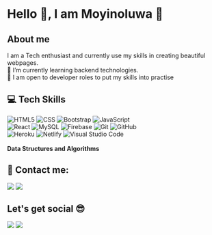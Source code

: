 # Hello 👋, I am Moyinoluwa :woman:

##  About me
I am a Tech enthusiast and currently use my skills in creating beautiful webpages.\
🌱 I’m currently learning backend technologies.\
:loudspeaker: I am open to developer roles to put my skills into practise

## :computer: Tech Skills 
![HTML5](https://img.shields.io/badge/HTML5-E34F26?style=for-the-badge&logo=html5&logoColor=white)
![CSS](https://img.shields.io/badge/CSS3-1572B6?style=for-the-badge&logo=css3&logoColor=white)
![Bootstrap](https://img.shields.io/badge/Bootstrap-563D7C?style=for-the-badge&logo=bootstrap&logoColor=white)
![JavaScript](https://img.shields.io/badge/JavaScript-323330?style=for-the-badge&logo=javascript&logoColor=F7DF1E)\
![React](https://img.shields.io/badge/React-20232A?style=for-the-badge&logo=react&logoColor=61DAFB)
![MySQL](https://img.shields.io/badge/MySQL-00000F?style=for-the-badge&logo=mysql&logoColor=white)
![Firebase](https://img.shields.io/badge/firebase-ffca28?style=for-the-badge&logo=firebase&logoColor=white)
![Git](https://img.shields.io/badge/Git-F05032?style=for-the-badge&logo=git&logoColor=white)
![GitHub](https://img.shields.io/badge/-GitHub-333333?style=for-the-badge&logo=github)\
![Heroku](https://img.shields.io/badge/Heroku-430098?style=for-the-badge&logo=heroku&logoColor=white)
![Netlify](https://img.shields.io/badge/Netlify-00C7B7?style=for-the-badge&logo=netlify&logoColor=white)
![Visual Studio Code](https://img.shields.io/badge/Visual_Studio_Code-0078D4?style=for-the-badge&logo=visual%20studio%20code&logoColor=white) </br></br>
**Data Structures and Algorithms**

## :iphone: Contact me: 
<a href='https://wa.link/k5nk4w'><img src='https://img.shields.io/badge/WhatsApp-25D366?style=for-the-badge&logo=whatsapp&logoColor=white' /></a>
<a href='mailto:dayoh14@gmail.com'><img src='https://img.shields.io/badge/Gmail-D14836?style=for-the-badge&logo=gmail&logoColor=white' /></a>


## Let's get social 😎
<a href='https://www.linkedin.com/in/moyinoluwa-adenuga'><img src='https://img.shields.io/badge/LinkedIn-0077B5?style=for-the-badge&logo=linkedin&logoColor=white' /></a> 
<a href='https://twitter.com/moyinoluwa'><img src='https://img.shields.io/badge/Twitter-1DA1F2?style=for-the-badge&logo=twitter&logoColor=white' /></a>


